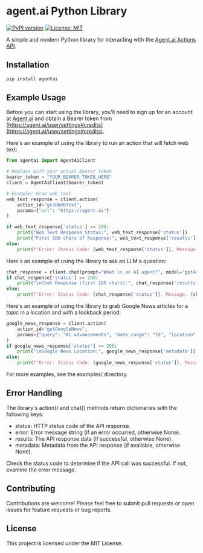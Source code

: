 # agent.ai Python Library

[![PyPI version](https://badge.fury.io/py/agentai.svg)](https://badge.fury.io/py/agentai)
[![License: MIT](https://img.shields.io/badge/License-MIT-yellow.svg)](https://opensource.org/licenses/MIT)

A simple and modern Python library for interacting with the [Agent.ai Actions API](https://agent.ai/actions).

## Installation

```bash
pip install agentai 
```

## Example Usage

Before you can start using the library, you'll need to sign up for an account at [Agent.ai](https://agent.ai) and obtain a Bearer token from [https://agent.ai/user/settings#credits](https://agent.ai/user/settings#credits).

Here's an example of using the library to run an action that will fetch web text:

```python
from agentai import AgentAiClient

# Replace with your actual Bearer token
bearer_token = "YOUR_BEARER_TOKEN_HERE"
client = AgentAiClient(bearer_token)

# Example: Grab web text
web_text_response = client.action(
    action_id="grabWebText",
    params={"url": "https://agent.ai"}
)

if web_text_response['status'] == 200:
    print("Web Text Response Status:", web_text_response['status'])
    print("First 100 chars of Response:", web_text_response['results'][:100] + "...")
else:
    print(f"Error: Status Code: {web_text_response['status']}, Message: {web_text_response['error']}")
```

Here's an example of using the library to ask an LLM a question:

```python
chat_response = client.chat(prompt="What is an AI agent?", model="gpt4o")
if chat_response['status'] == 200:
    print("\nChat Response (first 100 chars):", chat_response['results'][:100] + "...")
else:
    print(f"Error: Status Code: {chat_response['status']}, Message: {chat_response['error']}")
```

Here's an example of using the library to grab Google News articles for a topic in a location and with a lookback period:

```python
google_news_response = client.action(
    action_id="getGoogleNews",
    params={"query": "AI advancements", "date_range": "7d", "location": "Boston"}
)
if google_news_response['status'] == 200:
    print("\nGoogle News Location:", google_news_response['metadata']['search_information']['location_used'])
else:
    print(f"Error: Status Code: {google_news_response['status']}, Message: {google_news_response['error']}")
```

For more examples, see the examples/ directory.

## Error Handling

The library's action() and chat() methods return dictionaries with the following keys:

- status: HTTP status code of the API response.
- error: Error message string (if an error occurred, otherwise None).
- results: The API response data (if successful, otherwise None).
- metadata: Metadata from the API response (if available, otherwise None).

Check the status code to determine if the API call was successful. If not, examine the error message.

## Contributing

Contributions are welcome! Please feel free to submit pull requests or open issues for feature requests or bug reports.

## License

This project is licensed under the MIT License.
